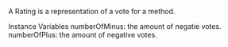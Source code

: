 A Rating is a representation of a vote for a method.

Instance Variables
	numberOfMinus:	the amount of negatie votes.
	numberOfPlus:		the amount of negative votes. 
